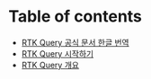 # Table of contents

* [RTK Query 공식 문서 한글 번역](README.md)
* [RTK Query 시작하기](rtk-query.md)
* [RTK Query 개요](overview.md)

